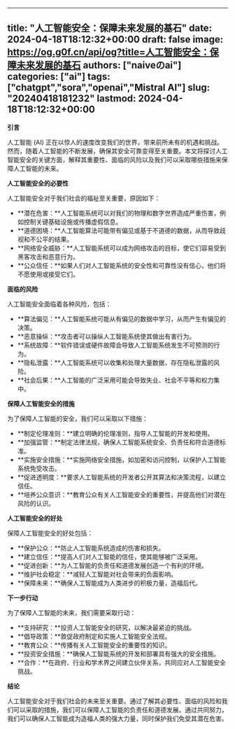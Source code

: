 
---
title: "人工智能安全：保障未来发展的基石"
date: 2024-04-18T18:12:32+00:00
draft: false
image: https://og.g0f.cn/api/og?title=人工智能安全：保障未来发展的基石
authors: ["naiveのai"]
categories: ["ai"]
tags: ["chatgpt","sora","openai","Mistral AI"]
slug: "20240418181232"
lastmod: 2024-04-18T18:12:32+00:00
---
**引言**

人工智能 (AI) 正在以惊人的速度改变我们的世界，带来前所未有的机遇和挑战。然而，随着人工智能的不断发展，确保其安全可靠变得至关重要。本文将探讨人工智能安全的关键方面，解释其重要性、面临的风险以及我们可以采取哪些措施来保障人工智能的未来。

**人工智能安全的必要性**

人工智能安全对于我们社会的福祉至关重要，原因如下：

* **潜在危害：**人工智能系统可以对我们的物理和数字世界造成严重伤害，例如控制关键基础设施或传播虚假信息。
* **道德困境：**人工智能算法可能带有偏见或基于不道德的数据，从而导致歧视和不公平的结果。
* **网络安全威胁：**人工智能系统可以成为网络攻击的目标，使它们容易受到黑客攻击和恶意行为。
* **公众信任：**如果人们对人工智能系统的安全性和可靠性没有信心，他们将不愿使用或接受它们。

**面临的风险**

人工智能安全面临着各种风险，包括：

* **算法偏见：**人工智能系统可能从有偏见的数据中学习，从而产生有偏见的决策。
* **恶意操纵：**攻击者可以操纵人工智能系统使其做出有害行为。
* **系统故障：**软件错误或硬件故障会导致人工智能系统发生不可预测的行为。
* **隐私泄露：**人工智能系统可以收集和处理大量数据，存在隐私泄露的风险。
* **社会后果：**人工智能的广泛采用可能会导致失业、社会不平等和权力集中。

**保障人工智能安全的措施**

为了保障人工智能的安全，我们可以采取以下措施：

* **制定伦理准则：**建立明确的伦理准则，指导人工智能的开发和使用。
* **加强监管：**制定法律法规，确保人工智能系统安全、负责任和符合道德标准。
* **实施安全措施：**实施网络安全措施，如加密和访问控制，以保护人工智能系统免受攻击。
* **促进透明度：**要求人工智能系统的开发者公开其算法和决策流程，以建立信任。
* **培养公众意识：**教育公众有关人工智能安全的重要性，并提高他们对潜在风险的认识。

**人工智能安全的好处**

保障人工智能安全的好处包括：

* **保护公众：**防止人工智能系统造成的伤害和损失。
* **建立信任：**提高人们对人工智能的信任，使其能够被广泛采用。
* **促进创新：**为人工智能的负责任和道德发展创造一个有利的环境。
* **维护社会稳定：**减轻人工智能对社会带来的负面影响。
* **保障未来：**确保人工智能成为人类进步的积极力量，造福后代。

**下一步行动**

为了保障人工智能的未来，我们需要采取行动：

* **支持研究：**投资人工智能安全的研究，以解决最紧迫的挑战。
* **倡导政策：**敦促政府制定和实施人工智能安全法规。
* **教育公众：**传播有关人工智能安全的重要性的知识。
* **投资安全措施：**确保人工智能系统的开发和部署具有强大的安全措施。
* **合作：**在政府、行业和学术界之间建立伙伴关系，共同应对人工智能安全挑战。

**结论**

人工智能安全对于我们社会的未来至关重要。通过了解其必要性、面临的风险和我们可以采取的措施，我们可以保障人工智能的负责任和道德发展。通过共同努力，我们可以确保人工智能成为造福人类的强大力量，同时保护我们免受其潜在危害。